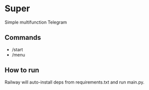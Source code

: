 # Super
Simple multifunction Telegram

## Commands
- /start
- /menu

## How to run
Railway will auto-install deps from requirements.txt and run main.py.
